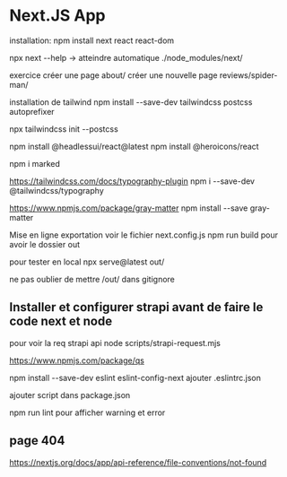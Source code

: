 # Next.JS App

installation: 
npm install next react react-dom

npx next --help -> atteindre automatique ./node_modules/next/

exercice 
créer une page about/
créer une nouvelle page reviews/spider-man/

installation de tailwind 
npm install --save-dev tailwindcss postcss autoprefixer

npx tailwindcss init --postcss

npm install @headlessui/react@latest
npm install @heroicons/react

npm i marked

https://tailwindcss.com/docs/typography-plugin
npm i --save-dev @tailwindcss/typography

https://www.npmjs.com/package/gray-matter
npm install --save gray-matter

Mise en ligne 
exportation voir le fichier next.config.js
npm run build pour avoir le dossier out

pour tester en local 
npx serve@latest out/ 

ne pas oublier de mettre /out/ dans gitignore

## Installer et configurer strapi avant de faire le code next et node

pour voir la req strapi api
node scripts/strapi-request.mjs

https://www.npmjs.com/package/qs


npm install --save-dev eslint eslint-config-next 
ajouter .eslintrc.json

ajouter script dans package.json

npm run lint pour afficher warning et error


## page 404
https://nextjs.org/docs/app/api-reference/file-conventions/not-found
